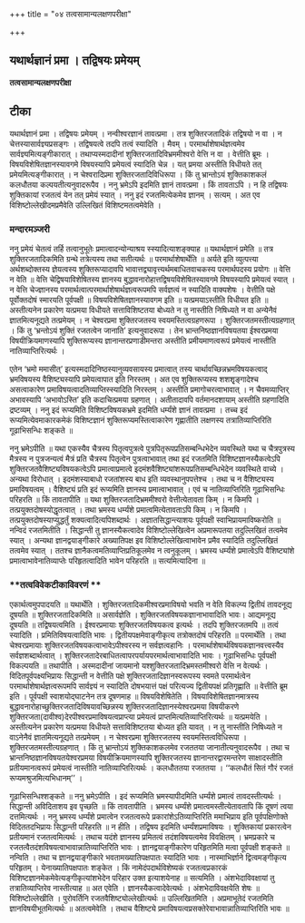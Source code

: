 +++
title = "०४ तत्वसामान्यलक्षणपरीक्षा"

+++


## यथार्थज्ञानं प्रमा । तद्विषयः प्रमेयम्

**तत्वसामान्यलक्षणपरीक्षा**

## **टीका**

यथार्थज्ञानं प्रमा । तद्विषयः प्रमेयम् । नन्वीश्वरज्ञानं तावत्प्रमा । तत्र शुक्तिरजतादिकं तद्विषयो न वा । न चेत्तस्यासार्वज्ञ्यप्रसङ्गः । तद्विषयत्वे तदपि तत्वं स्यादिति । मैवम् । परमार्थाशेषार्थज्ञत्वमेव सार्वज्ञ्यमित्यङ्गीकारात् । तथाप्यस्मदादीनां शुक्तिरजतादिविभ्रममीश्वरो वेत्ति न वा । वेत्तीति ब्रूमः । विषयविशेषितज्ञानस्यावगमे विषयस्यापि प्रमेयत्वं स्यादिति चेन्न । यत् प्रमया अस्तीति विधीयते तत् प्रमेयमित्यङ्गीकारात् । न चेश्वरादिप्रमा शुक्तिरजतादिविधिरूपा । किं तु भ्रान्तोऽयं शुक्तिकाशकलं कलधौतया कल्पयतीत्यनुवादरूपैव । ननु भ्रमेऽपि इदमिति ज्ञानं तावत्प्रमा । किं तावताऽपि । न हि तद्विषयः शुक्तिकायां रजतत्वं येन तत् प्रमेयं स्यात् । ननु इदं रजतमित्येकमेव ज्ञानम् । सत्यम् । अत एव विशिष्टोल्लेखीदमप्रमैवेति उल्लिखितं विशिष्टमतत्वमेवेति ।

### **मन्दारमञ्जरी**

ननु प्रमेयं चेतत्वं तर्हि तत्वानुभूतेः प्रमात्वादन्योन्याश्रय स्स्यादित्याशङ्क्याह ॥ यथार्थज्ञानं प्रमेति ॥ तत्र शुक्तिरजतादिकमिति ग्रन्थे तत्रेत्यस्य तथा सतीत्यर्थः ॥ परमार्थाशेषार्थेति ॥ अर्यते इति व्युत्पत्त्या अर्थशब्दोक्तस्य ज्ञेयत्वस्य शुक्तिरूप्यादावपि भावात्तद्व्यावृत्त्यर्थमबाधितवाचकस्य परमार्थपदस्य प्रयोगः ॥ वेत्ति न वेति ॥ वेत्ति चेद्विषयाविशेषितस्य ज्ञानस्य बुद्धावनारोहात्तद्विषयविशेषितस्यावगमे विषयस्यापि प्रमेयत्वं स्यात् । न वेत्ति चेज्ज्ञानस्य परमार्थत्वात्परमार्थाशेषार्थज्ञत्वरूपमपि सर्वज्ञत्वं न स्यादिति वाक्यशेषः । वेत्तीति पक्षे पूर्वोक्तदोषं स्मारयति पूर्वपक्षी ॥ विषयविशेषितज्ञानस्यावगम इति ॥ यत्प्रमयाऽस्तीति विधीयत इति ॥ अस्तीत्यनेन प्रकारेण यत्प्रमया विधीयते सत्ताविशिष्टतया बोध्यते न तु नास्तीति निषिध्यते न वा अन्येनैवं ज्ञातमित्यनूद्यते तत्प्रमेयम् । न चेश्वरप्रमा शुक्तिरजतस्य स्वयमस्तित्वग्रहणरूपा । शुक्तिरजतमस्तीत्यग्रहणात् । किं तु ‘भ्रन्तोऽयं शुक्तिं रजतत्वेन जानाति’ इत्यनुवादरूपा । तेन भ्रान्तनिष्ठज्ञानविषयतया ईश्वरप्रमया विषयीक्रियमाणस्यापि शुक्तिरूप्यस्य ज्ञानान्तरप्रणाडीमन्तरा अस्तीति प्रमीयमाणत्वरूपं प्रमेयत्वं नास्तीति नातिव्याप्तिरित्यर्थः ।

एतेन ‘भ्रमो ममासीत्’ इत्यस्मदादिनिष्ठस्यानुव्यवसायस्य प्रमात्वात् तस्य चार्थावच्छिन्नभ्रमविषयकत्वाद् भ्रमविषयस्य वैशिष्ट्यस्यापि प्रमेयत्वापात इति निरस्तम् । अत एव शुक्तिरूप्यस्य शशशृृङ्गादेश्च असत्वाकारेण प्रमाविषयत्वादतिव्याप्तिस्स्यादिति निरस्तम् । अस्तीति प्रमागोचरत्वाभावात् । न चैवमव्याप्तिर् अभावस्यापि ‘अभावोऽस्ति’ इति कदाचित्प्रमया ग्रहणात् । अतीतादावपि वर्तमानदशायाम् अस्तीति ग्रहणादिति द्रष्टव्यम् । ननु इदं रूप्यमिति विशिष्टविषयकभ्रमे इदमिति धर्म्यंशे ज्ञानं तावत्प्रमा । तच्च इदं रूप्यमित्येवमाकारकमेकं विशिष्टज्ञानं शुक्तिरूप्यमस्तित्वाकारेण गृह्णातीति लक्षणस्य तत्रातिव्याप्तिरिति गूढाभिसन्धिः शङ्कते ॥

ननु भ्रमेऽपीति ॥ यथा एकस्यैव चैत्रस्य पितृत्वपुत्रत्वे पुत्रपितृरूपप्रतिसम्बन्धिभेदेन व्यवस्थिते यथा च चैत्रपुत्रस्य मैत्रस्य न पुत्रजन्यत्वं मैत्रं प्रति चैत्रस्य पितृत्वेन पुत्रत्वाभावात् तथा इदं रजतमिति विशिष्टज्ञानस्यैकत्वेऽपि शुक्तिरजतवैशिष्ट्यविषयकत्वेऽपि प्रमात्वाप्रमात्वे इदमंशवैशिष्ट्यांशरूपप्रतिसम्बन्धिभेदेन व्यवस्थिते वाच्ये । अन्यथा विरोधात् । इदमंशस्याबाधो रजतांशस्य बाध इति व्यवस्थानुपपत्तेश्च । तथा च न वैशिष्ट्यस्य प्रमाविषयत्वम् । वैशिष्ट्यं प्रति इदं रूप्यमिति ज्ञानस्य प्रमात्वाभावात् । एवं च नातिव्याप्तिरिति गूढाभिसन्धिः परिहरति ॥ किं तावतापीति ॥ यथा शुक्तिरजतादिभ्रममीश्वरो वेत्तीत्येतावता किम् । न किमपि । तत्प्रयुक्तदोषस्योद्धृतत्वात् । तथा भ्रमस्य धर्म्यंशे प्रमात्वमित्येतावताऽपि किम् । न किमपि । तत्प्रयुक्तदोषस्याप्युद्धर्तुं शक्यत्वादित्यपिशब्दार्थः । अज्ञातसिद्धान्त्याशयः पूर्वपक्षी स्वाभिप्रायमाविष्करोति ॥ नन्विदं रजतमितीति । सिद्धान्ती तु ज्ञानस्यैकत्वादेव विशिष्टोल्लेखित्वेन अप्रमारूपतया तदुल्लिखितं तत्वमेव स्यात् । अन्यथा ज्ञानद्वयाङ्गीकारे अख्यातिपक्ष इव विशिष्टोल्लेखित्वाभावेन प्रमैव स्यादिति तदुल्लिखितं तत्वमेव स्यात् । ततश्च ज्ञानैकत्वमतिव्याप्तिप्रतिकूलमेव न त्वनुकूलम् । भ्रमस्य धर्म्यंशे प्रमात्वेऽपि वैशिष्ट्यांशे प्रमात्वाभावेनातिव्याप्तेः परिहृतत्वादिति भावेन परिहरति ॥ सत्यमित्यादिना ॥

### **तत्वविवेकटीकाविवरणं **

एकार्थत्वमुपपादयति ॥ यथार्थेति । शुक्तिरजतादिकमीश्वरप्रमाविषयो भवति न वेति विकल्प्य द्वितीयं तावदनूद्य दूषयति ॥ शुक्तिरजतादिकमिति ॥ असार्वज्ञेति । शुक्तिरजतविषयकज्ञानाभावादिति भावः। आद्यमनूद्य दूषयति ॥ तद्विषयत्वमिति । ईश्वरप्रमायाः शुक्तिरजतविषयकत्व इत्यर्थः । तदपि शुक्तिरजतमपि ॥ तत्वं स्यादिति । प्रमितिविषयत्वादिति भावः । द्वितीयपक्षमेवाङ्गीकृत्य तत्रोक्तदोषं परिहरति ॥ परमार्थेति । तथा चेश्वरप्रमायाः शुक्तिरजतविषयकत्वाभावेऽपीश्वरस्य न सर्वज्ञत्वहानिः । परमार्थाशेषार्थविषयकज्ञानवत्त्वस्यैव सर्वज्ञशब्दार्थत्वात् । शुक्तिरजतादेरबाधितत्वापरपर्यायपरमार्थत्वाभावादिति भावः । गूढाभिसन्धिः पूर्वपक्षी विकल्पयति ॥ तथापीति । अस्मदादीनां जायमानो यश्शुक्तिरजतादिभ्रमस्तमीश्वरो वेत्ति न वेत्यर्थः । विदितपूर्वपक्ष्यभिप्रायः सिद्धान्ती न वेत्तीति पक्षे शुक्तिरजतादिज्ञानस्वरूपस्य स्वमते परमार्थत्वेन परमार्थाशेषार्थज्ञत्वरूपमपि सार्वज्ञ्यं न स्यादिति दोषभयात्तं पक्षं परित्यज्य द्वितीयपक्षं प्रतिगृह्णाति ॥ वेत्तीति ब्रूम इति । पूर्वपक्षी स्वाशयोद्घाटनेन तत्र दूषणमाह ॥ विषयविशेषितेति । विषयाविशेषितज्ञानमात्रस्य बुद्धावनारोहाच्छुक्तिरजतादिविषयावच्छिन्नस्य शुक्तिरजतादिज्ञानस्येश्वरप्रमया विषयीकरणे शुक्तिरजता(दावीश्व)देरपीश्वरप्रमाविषयत्वप्राप्त्या प्रमेयत्वं प्राप्तमित्यतिव्याप्तिरित्यर्थः ॥ यत्प्रमयेति । अस्तीत्यनेन प्रकारेण यत्प्रमया विधीयते सत्ताविशिष्टतया बोध्यत इति यावत् । न तु नास्तीति निषिध्यते न वाऽनेनैवं ज्ञातमित्यनूद्यते तत्प्रमेयम् । न चेश्वरप्रमा शुक्तिरजतस्य स्वयमस्तित्वविधिरूपा । शुक्तिरजतमस्तीत्यग्रहणात् । किं तु भ्रान्तोऽयं शुक्तिकाशकलमेव रजततया जानातीत्यनुवादरूपैव । तथा च भ्रान्तनिष्ठज्ञानविषयतयेश्वरप्रमया विषयीक्रियमाणस्यापि शुक्तिरजतस्य ज्ञानान्तरद्वारमन्तरेण साक्षादस्तीति प्रतीयमानत्वरूपं प्रमेयत्वं नास्तीति नातिव्याप्तिरित्यर्थः । कलधौततया रजततया । ‘‘कलधौतं सितं गौरं रजतं रूप्यमश्रुजमित्यभिधानम्’’ ।

गूढाभिसन्धिश्शङ्कते ॥ ननु भ्रमेऽपीति । इदं रूप्यमिति भ्रमस्यापीदमिति धर्म्यंशे प्रमात्वं तावदस्तीत्यर्थः । सिद्धान्ती अविदिताशय इव पृच्छति ॥ किं तावतापीति । भ्रमस्य धर्म्यंशे प्रमात्वमस्तीत्येतावतापि किं दूषणं त्वया दत्तमित्यर्थः । ननु भ्रमस्य धर्म्यंशे प्रमात्वेन रजतत्वरूपे प्रकारांशेऽतिव्याप्तिरिति ममाभिप्राय इति पूर्वपक्षिणोक्ते विदिततदभिप्रायः सिद्धान्ती परिहरति ॥ न हीति । तद्विषय इदमिति धर्म्यंशप्रमाविषयः । शुक्तिकायां प्रकारत्वेन प्रतीयमानं रजतत्वमित्यर्थः । तथाच यदंशे ज्ञानस्य प्रमितत्वं तदंशविषयत्वमेव विवक्षितम् । भ्रमप्रकारे च रजतत्वैतदंशविषयत्वाभावान्नातिव्याप्तिरिति भावः । ज्ञानद्वयाङ्गीकारेण परिहृतमिति मत्वा पूर्वपक्षी शङ्कते ॥ नन्विति । तथा च ज्ञानद्वयाङ्गीकारे भवतामख्यातिपक्षपातः स्यादिति भावः । नास्माभिर्ज्ञाने द्वित्वमङ्गीकृत्य परिहृतम् । येनाख्यातिपक्षपातः शङ्केत । किं नामेदंपदार्थविशेष्यकं रजतत्वप्रकारकं विशिष्टज्ञानमेकमेवेत्यङ्गीकृत्यांशभेदेन परिहार उक्त इत्याशयेनाह ॥ सत्यमिति । अंशभेदाविवक्षायां तु तत्रातिव्याप्तिरेव नास्तीत्याह ॥ अत एवेति । ज्ञानस्यैकत्वादेवेत्यर्थः । अंशभेदाविवक्षयेति शेषः ॥ विशिष्टोल्लेखीति । पुरोवर्तिनि रजतवैशिष्ट्योल्लेखीत्यर्थः ॥ उल्लिखितमिति । अप्रमाभूतेदं रजतमिति ज्ञानविषयीभूतमित्यर्थः ॥ अतत्वमेवेति । तथाच वैशिष्ट्ये प्रमाविषयत्वप्रसक्तेरेवाभावान्नातिव्याप्तिरिति भावः ॥

